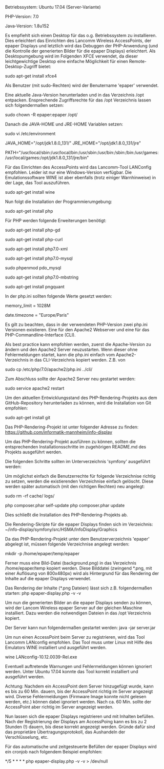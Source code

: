 Betriebssystem: Ubuntu 17.04 (Server-Variante)

PHP-Version: 7.0

Java-Version: 1.8u152

Es empfiehlt sich einen Desktop für das o.g. Betriebssystem zu installieren.
Dies erleichtert das Einrichten des Lancomm Wireless AccessPoints, der epaper Displays und letztlich wird das Debuggen der PHP-Anwendung (und die Kontrolle der generierten Bilder für die epaper Displays) erleichtert.
Als Desktopumgebung wird im Folgenden XFCE verwendet, da dieser leichtgewichtige Desktop eine einfache Möglichkeit für einen Remote-Desktop-Zugriff bietet:

sudo apt-get install xfce4

Als Benutzer (mit sudo-Rechten) wird der Benutername 'epaper' verwendet.

Eine aktuelle Java-Version herunterladen und in das Verzeichnis /opt entpacken.
Ensprechende Zugriffsrechte für das /opt Verzeichnis lassen sich folgendermaßen setzen:

sudo chown -R epaper:epaper /opt/

Danach die JAVA-HOME und JRE-HOME Variablen setzen:

sudo vi /etc/environment

JAVA_HOME="/opt/jdk1.8.0_131/"
JRE_HOME="/opt/jdk1.8.0_131/jre"

PATH="/usr/local/sbin:/usr/local/bin:/usr/sbin:/usr/bin:/sbin:/bin:/usr/games:/usr/local/games:/opt/jdk1.8.0_131/jre/bin"


Für das Einrichten des AccessPoints wird das Lancomm-Tool LANConfig empfohlen.
Leider ist nur eine Windows-Version verfügbar. Die Emulationssoftware WINE
ist aber ebenfalls (trotz einiger Warnhinweise) in der Lage, das Tool auszuführen.

sudo apt-get install wine


Nun folgt die Installation der Programmierumgebung:


sudo apt-get install php

Für PHP werden folgende Erweiterungen benötigt:

sudo apt-get install php-gd

sudo apt-get install php-curl

sudo apt-get install php7.0-xml

sudo apt-get install php7.0-mysql

sudo phpenmod pdo_mysql

sudo apt-get install php7.0-mbstring

sudo apt-get install pngquant


In der php.ini sollten folgende Werte gesetzt werden:

memory_limit = 1028M

date.timezone = "Europe/Paris"

Es gilt zu beachten, dass in der verwendeten PHP-Version zwei 
php.ini Versionen existieren. Eine für den 
Apache2 Webserver und eine für das PHP-Commandline-Interface (CLI).

Als best practice kann empfohlen werden, zuerst die Apache-Version zu ändern 
und den Apache2 Server neuzustarten. Wenn dieser ohne Fehlermeldungen startet, 
kann die php.ini einfach vom Apache2-Verzeichnis in das CLI-Verzeichnis kopiert
werden. Z.B. von 

sudo cp /etc/php/7.0/apache2/php.ini ../cli/



Zum Abschluss sollte der Apache2 Server neu gestartet werden:

sudo service apache2 restart

Um den aktuellen Entwicklungsstand des PHP-Rendering-Projekts aus dem GitHub-Repository herunterladen zu können, wird die Installation von Git empfohlen:

sudo apt-get install git

Das PHP-Rendering-Projekt ist unter folgender Adresse zu finden:
https://github.com/informatik-mannheim/info-display

Um das PHP-Rendering-Projekt ausführen zu können, sollten die entsprechenden Installationsschritte im zugehörigen README.md des Projekts ausgeführt werden.

Die folgenden Schritte sollten im Unterverzeichnis 'symfony' ausgeführt werden:

Um möglichst einfach die Benutzerrechte für folgende Verzeichnise richtig zu setzen, werden die existierenden Verzeichnise einfach gelöscht. Diese werden später automatisch (mit den richtigen Rechten) neu angelegt:

sudo rm -rf cache/ logs/


php composer.phar self-update
php composer.phar update

Dies schließt die Installation des PHP-Rendering-Projekts ab.

Die Rendering-Skripte für die epaper Displays finden sich im Verzeichnis:
~/info-display/symfony/src/HSMA/InfoDisplay/Graphics

Da das PHP-Rendering-Projekt unter dem Benutzerverzeichnis 'epaper' abgelegt ist, müssen folgende Verzeichnise angelegt werden:

mkdir -p /home/epaper/temp/epaper

Ferner muss eine Bild-Datei (background.png) in das Verzeichnis
/home/epaper/temp
kopiert werden. Diese Bilddatei (zwingend *.png, mit einer Auflösung von 800x480px) wird
als Hintergrund für das Rendering der Inhalte auf die epaper Displays verwendet.


Das Rendering der Inhalte (*.png Dateien) lässt sich z.B. folgendermaßen starten:
php epaper-display.php -v -v


Um nun die generierten Bilder an die epaper Displays senden zu können, wird der Lancom Wireless epaper Server auf der gleichen Maschine installiert.
Dazu werden die notwendigen Dateien in das /opt Verzeichnis kopiert.

Der Server kann nun folgendermaßen gestartet werden:
java -jar server.jar

Um nun einen AccessPoint beim Server zu registrieren, wird das Tool Lancomm LANconfig empfohlen. Das Tool muss unter Linux mit Hilfe des Emulators WINE installiert und ausgeführt werden.

wine LANconfig-10.12.0039-Rel.exe

Eventuell auftretende Warnungen und Fehlermeldungen können ignoriert werden. Unter Ubuntu 17.04 konnte das Tool korrekt installiert und ausgeführt werden.

Achtung: Nachdem ein AccessPoint dem Server hinzugefügt wurde, kann es bis zu 60 Min. dauern, bis der AccessPoint richtig im Server angezeigt wird. Diverse Fehlermeldungen (Firmware Image konnte nicht gelesen werden, etc.) können dabei ignoriert werden. Nach ca. 60 Min. sollte der AccessPoint aber richtig im Server angezeigt werden.

Nun lassen sich die epaper Displays registrieren und mit Inhalten befüllen. Nach der Registrierung der Displays am AccessPoing kann es bis zu 2 Stunden (!) dauern, bis diese
korrekt angezeigt werden. Gründe dafür sind das proprietäre Übertragungsprotokoll, das Aushandeln der Verschlüsselung, etc.

Für das automatische und zeitgesteuerte Befüllen der epaper Displays wird ein 
cronjob nach folgendem Beispiel empfohlen:

*/5 * * * * php epaper-display.php -v -v > /dev/null

